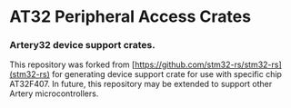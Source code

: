 # AT32 Peripheral Access Crates

### Artery32 device support crates.

This repository was forked from [https://github.com/stm32-rs/stm32-rs](stm32-rs) for generating device support crate for use with specific chip AT32F407.
In future, this repository may be extended to support other Artery microcontrollers.
